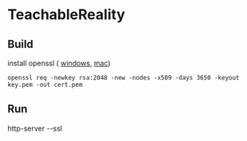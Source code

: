 # TeachableReality


## Build
install openssl ( [windows](https://slproweb.com/products/Win32OpenSSL.html), [mac](https://stackoverflow.com/questions/35129977/how-to-install-latest-version-of-openssl-mac-os-x-el-capitan))
```
openssl req -newkey rsa:2048 -new -nodes -x509 -days 3650 -keyout key.pem -out cert.pem
```

## Run
http-server --ssl
